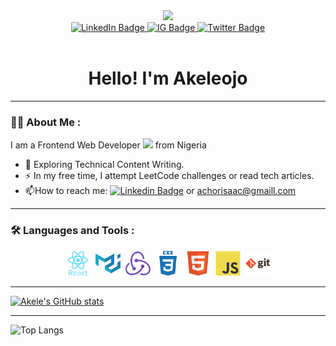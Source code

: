 <div id="header" align="center">
  <img src="https://media.giphy.com/media/M9gbBd9nbDrOTu1Mqx/giphy.gif" width="100"/>
  
  <div id="badges">
  <a href="your-linkedin-URL">
    <img src="https://img.shields.io/badge/LinkedIn-blue?style=for-the-badge&logo=linkedin&logoColor=white" alt="LinkedIn Badge"/>
  </a>
  <a href="your-youtube-URL">
    <img src="https://img.shields.io/badge/Instagram-red?style=for-the-badge&logo=instagram&logoColor=white" alt="IG Badge"/>
  </a>
  <a href="your-twitter-URL">
    <img src="https://img.shields.io/badge/Twitter-blue?style=for-the-badge&logo=twitter&logoColor=white" alt="Twitter Badge"/>
  </a>
</div>
<img src="https://komarev.com/ghpvc/?username=AkeleA&style=flat-square&color=blue" alt=""/>
  <h1>
    Hello! I'm Akeleojo
 </h1>
</div>

---

### :man_technologist: About Me :

I am a Frontend Web Developer <img src="https://media.giphy.com/media/WUlplcMpOCEmTGBtBW/giphy.gif" width="30"> from Nigeria

- :seedling: Exploring Technical Content Writing.
- :zap: In my free time, I attempt LeetCode challenges or read tech articles.
- :mailbox:How to reach me: [![Linkedin Badge](https://img.shields.io/badge/-linkedIn-blue?style=flat&logo=Linkedin&logoColor=white)](https://www.linkedin.com/in/akeleojo-achor-1a8557172/) or achorisaac@gmaill.com

---

### :hammer_and_wrench: Languages and Tools :

<div align="center">
  <img src="https://github.com/devicons/devicon/blob/master/icons/react/react-original-wordmark.svg" title="React" alt="React" width="40" height="40"/>&nbsp;
  <img src="https://github.com/devicons/devicon/blob/master/icons/materialui/materialui-original.svg" title="Material UI" alt="Material UI" width="40" height="40"/>&nbsp;
  <img src="https://github.com/devicons/devicon/blob/master/icons/redux/redux-original.svg" title="Redux" alt="Redux " width="40" height="40"/>&nbsp;
  <img src="https://github.com/devicons/devicon/blob/master/icons/css3/css3-plain-wordmark.svg"  title="CSS3" alt="CSS" width="40" height="40"/>&nbsp;
  <img src="https://github.com/devicons/devicon/blob/master/icons/html5/html5-original.svg" title="HTML5" alt="HTML" width="40" height="40"/>&nbsp;
  <img src="https://github.com/devicons/devicon/blob/master/icons/javascript/javascript-original.svg" title="JavaScript" alt="JavaScript" width="40" height="40"/>&nbsp;
  <img src="https://github.com/devicons/devicon/blob/master/icons/git/git-original-wordmark.svg" title="Git" **alt="Git" width="40" height="40"/>
</div>

---
 
[![Akele's GitHub stats](https://github-readme-stats.vercel.app/api?username=AkeleA)](https://github.com/AkeleA/github-readme-stats)

---

![Top Langs](https://github-readme-stats.vercel.app/api/top-langs/?username=AkeleA&theme=tokyonight)
